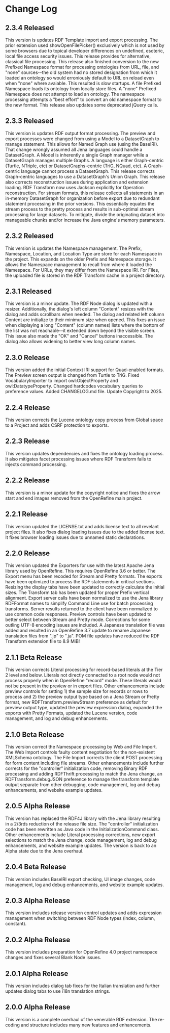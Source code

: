 # Change Log
[//]: # (RDF Transform Version Control)

## 2.3.4 Released
This version is updates RDF Template import and export processing. The prior extension used
showOpenFilePicker() exclusively which is not used by some browsers due to topical developer
differences on undefined, esoteric, local file access security issues. This release provides for
alternative, classical file processing.
This release also finished conversion to the new Prefixed Namespace format for processing ontologies
from URL, file, and "none" sources--the old system had no stored designation from which it loaded
an ontology so would erroniously default to URL on reload even when "none" where avaiable. This
resulted is slow startups. A file Prefixed Namespace loads its ontology from locally store files.
A "none" Prefixed Namespace does not attempt to load an ontology. The namespace processing attempts
a "best effort" to convert an old namespace format to the new format.
This release also updates some deprecated jQuery calls.

## 2.3.3 Released
This version is updates RDF output format processing. The preview and export processes were
changed from using a Model to a DatasetGraph to manage statement. This allows for Named Graph
use (using the BaseIRI). That change wrongly assumed all Jena languages could handle a DatasetGraph.
A Model is inherently a single Graph manager while a DatasetGraph manages multiple Graphs. A
language is either Graph-centric (Turtle, NTriple, etc) or DatasetGraphs-centric (TriG, NQuad, etc).
A Graph-centric language cannot process a DatasetGraph. This release corrects Graph-centric
languages to use a DatasetGraph's Union Graph.
This release also corrects reconstruction issues during application and extension loading. RDF
Transform now uses Jackson explicitly for Operation reconstruction.
For stream formats, this release collects all statements in an in-memory DatasetGraph for
organization before export due to redundant statement processing in the prior versions. This
essentially equates the stream process to the pretty process and results in sub-optimal stream
processing for large datasets. To mitigate, divide the originating dataset into manageable chunks
and/or increase the Java engine's memory parameters.

## 2.3.2 Released
This version is updates the Namespace management. The Prefix, Namespace, Location, and
Location Type are store for each Namespace in the project. This expands on the older Prefix
and Namespace storage. It allows the Namespace management to recall from where it loaded the
Namespace. For URLs, they may differ from the Namespace IRI. For Files, the uploaded file is
stored in the RDF Transform cache in a project directory.

## 2.3.1 Released
This version is a minor update. The RDF Node dialog is updated with a resizer. Additionally,
the dialog's left column "Content" resizes with the dialog and adds scrollbars when needed. The
dialog and related left column Content are initialize to their minimum size when opened. This
fixes an issue when displaying a long "Content" (column names) lists where the bottom of the list
was not reachable--it extended down beyond the visible screen. This issue also made the "OK" and
"Cancel" buttons inaccessible. The dialog also allows widening to better view long column names.

## 2.3.0 Release
This version added the initial Context IRI support for Quad-enabled formats. The Preview screen
output is changed from Turtle to TriG. Fixed VocabularyImporter to import owl:ObjectProperty and
owl:DatatypeProperty. Changed hardcodes vocabulary queries to preference values. Added
CHANGELOG.md file. Update Copyright to 2025.

## 2.2.4 Release
This version corrects the Lucene ontology copy process from Global space to a Project and adds
CSRF protection to exports.

## 2.2.3 Release
This version updates dependencies and fixes the ontology loading process. It also mitigates facet
processing issues where RDF Transform fails to injects command processing.

## 2.2.2 Release
This version is a minor update for the copyright notice and fixes the arrow start and end images
removed from the OpenRefine main project.

## 2.2.1 Release
This version updated the LICENSE.txt and adds license text to all revelant project files.
It also fixes dialog loading issues due to the added license text.
It fixes browser loading issues due to unnamed static declarations.

## 2.2.0 Release
This version updated the Exporters for use with the latest Apache Jena library used by
OpenRefine. This requires OpenRefine 3.6 or better. The Export menu has been recoded for Stream
and Pretty formats. The exports have been optimized to process the RDF statements in critical
sections. Resizing the display tabs have been updated to correctly calculate the initial sizes.
The Transform tab has been updated for proper Prefix vertical alignment. Export server calls
have been normalized to use the Jena library RDFFormat names to simplify Command Line use for
batch processing transforms. Server results returned to the client have been normalized to use
common code responses. Preview controls have been updated to better select between Stream and
Pretty mode. Corrections for some outling UTF-8 encoding issues are included. A Japanese
translation file was added and resulted in an OpenRefine 3.7 update to rename Japanese
translation files from ".jp" to ".ja". POM file updates have reduced the RDF Transform
extension file to 8.9 MiB!

## 2.1.1 Beta Release
This version corrects Literal processing for record-based literals at the Tier 2 level and below.
Literals not directly connected to a root node would not process properly when in OpenRefine
"record" mode. These literals would not be present in the preview or in export files. Other
enhancements include preview controls for setting 1) the sample size for records or rows to
process and 2) the preview output type based on a Jena Stream or Pretty format, new
RDFTransform.previewStream preference as default for preview output type, updated the preview
expression dialog, expanded the exports with Pretty Formats, updated the Lucene version, code
management, and log and debug enhancements.

## 2.1.0 Beta Release
This version correct the Namespace processing by Web and File Import. The Web Import controls
faulty content negotiation for the non-existent XMLSchema ontology. The File Import corrects
the client POST processing for form content including file streams. Other enhancements include
further corrects for the "controller" initialization code, removing Binary RDF processing and
adding RDFThrift processing to match the Jena change, an RDFTransform.debugJSON preference to
manage the transform template output separate from other debugging, code management, log and
debug enhancements, and website example updates.

## 2.0.5 Alpha Release
This version has replaced the RDF4J library with the Jena library resulting in a 2/3rds reduction
of the release file size. The "controller" initialization code has been rewritten as Java code in
the InitializationCommand class. Other enhancements include Literal processing corrections, new
export selections to match the Jena change, code management, log and debug enhancements, and
website example updates. The version is back to an Alpha state due to the Jena overhaul.

## 2.0.4 Beta Release
This version includes BaseIRI export checking, UI image changes, code management, log and debug
enhancements, and website example updates.

## 2.0.3 Alpha Release
This version includes release version control updates and adds expression management when switching
between RDF Node types (index, column, constant).

## 2.0.2 Alpha Release
This version includes preparation for OpenRefine 4.0 project namespace changes and fixes several
Blank Node issues.

## 2.0.1 Alpha Release
This version includes dialog tab fixes for the Italian translation and further updates dialog tabs
to use i18n translation strings.

## 2.0.0 Alpha Release
This version is a complete overhaul of the venerable RDF extension.  The re-coding and structure
includes many new features and enhancements.
